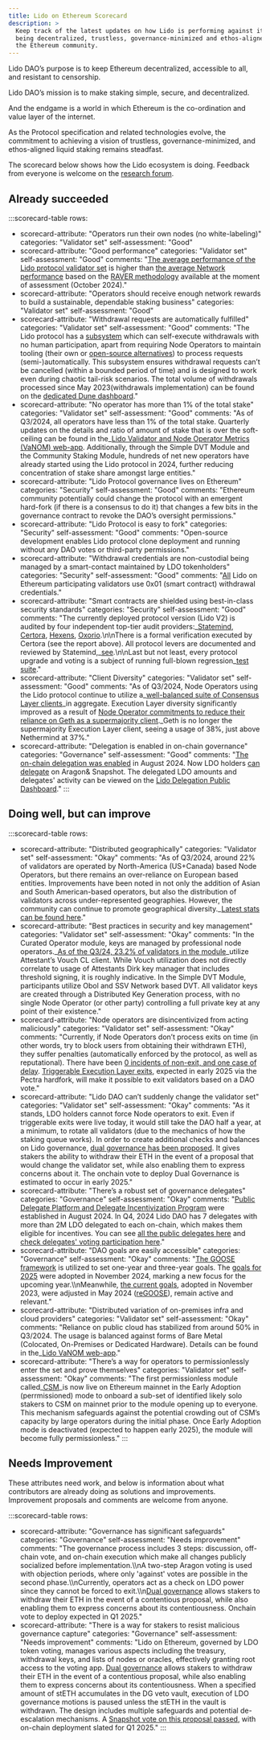 ```yaml
---
title: Lido on Ethereum Scorecard
description: >
  Keep track of the latest updates on how Lido is performing against its goal of
  being decentralized, trustless, governance-minimized and ethos-aligned with
  the Ethereum community.
---
```

Lido DAO’s purpose is to keep Ethereum decentralized, accessible to all, and resistant to censorship.

Lido DAO’s mission is to make staking simple, secure, and decentralized.

And the endgame is a world in which Ethereum is the co-ordination and value layer of the internet.

As the Protocol specification and related technologies evolve, the commitment to achieving a vision of trustless, governance-minimized, and ethos-aligned liquid staking remains steadfast.

The scorecard below shows how the Lido ecosystem is doing. Feedback from everyone is welcome on the [research forum](https://{{research}}/).

## Already succeeded

:::scorecard-table
rows:
  - scorecard-attribute: "Operators run their own nodes (no white-labeling)"
    categories: "Validator set"
    self-assessment: "Good"
  - scorecard-attribute: "Good performance"
    categories: "Validator set"
    self-assessment: "Good"
    comments: "[The average performance of the Lido protocol validator set](https://explorer.rated.network/o/Lido?timeWindow=30d) is higher than [the average Network performance](https://explorer.rated.network/?timeWindow=30d) based on the [RAVER methodology](https://docs.rated.network/methodologies/ethereum-beacon-chain/rated-effectiveness-rating) available at the moment of assessment (October 2024)."
  - scorecard-attribute: "Operators should receive enough network rewards to build a sustainable, dependable staking business"
    categories: "Validator set"
    self-assessment: "Good"
  - scorecard-attribute: "Withdrawal requests are automatically fulfilled"
    categories: "Validator set"
    self-assessment: "Good"
    comments: "The Lido protocol has a [subsystem](https://{{ethereum_docs}}/contracts/withdrawal-queue-erc721#what-is-withdrawalqueueerc721) which can self-execute withdrawals with no human participation, apart from requiring Node Operators to maintain tooling (their own or [open-source alternatives](https://github.com/lidofinance/validator-ejector/)) to process requests (semi-)automatically. This subsystem ensures withdrawal requests can’t be cancelled (within a bounded period of time) and is designed to work even during chaotic tail-risk scenarios. The total volume of withdrawals processed since May 2023(withdrawals implementation) can be found on the [dedicated Dune dashboard](https://dune.com/embeds/2475364/4072036)."
  - scorecard-attribute: "No operator has more than 1% of the total stake"
    categories: "Validator set"
    self-assessment: "Good"
    comments: "As of Q3/2024, all operators have less than 1% of the total stake. Quarterly updates on the details and ratio of amount of stake that is over the soft-ceiling can be found in the\_[Lido Validator and Node Operator Metrics (VaNOM) web-app](https://app.hex.tech/8dedcd99-17f4-49d8-944e-4857a355b90a/app/3f7d6967-3ef6-4e69-8f7b-d02d903f045b/latest). Additionally, through the Simple DVT Module and the Community Staking Module, hundreds of net new operators have already started using the Lido protocol in 2024, further reducing concentration of stake share amongst large entities."
  - scorecard-attribute: "Lido Protocol governance lives on Ethereum"
    categories: "Security"
    self-assessment: "Good"
    comments: "Ethereum community  potentially could change  the protocol with an emergent hard-fork (if there is a consensus to do it) that changes a few bits in the governance contract to revoke the DAO’s oversight permissions."
  - scorecard-attribute: "Lido Protocol is easy to fork"
    categories: "Security"
    self-assessment: "Good"
    comments: "Open-source development enables Lido protocol clone deployment and running without any DAO votes or third-party permissions."
  - scorecard-attribute: "Withdrawal credentials are non-custodial being managed by a smart-contact maintained by LDO tokenholders"
    categories: "Security"
    self-assessment: "Good"
    comments: "[All](https://twitter.com/LidoFinance/status/1646977448410480643) Lido on Ethereum participating validators use 0x01 (smart contract) withdrawal credentials."
  - scorecard-attribute: "Smart contracts are shielded using best-in-class security standards"
    categories: "Security"
    self-assessment: "Good"
    comments: "The currently deployed protocol version (Lido V2) is audited by four independent top-tier audit providers:\_[Statemind](https://github.com/lidofinance/audits/#04-2023-statemind-lido-v2-audit), [Certora](https://github.com/lidofinance/audits/#04-2023-certora-lido-v2-audit), [Hexens](https://github.com/lidofinance/audits/#04-2023-hexens-lido-v2-smart-contract-audit), [Oxorio](https://github.com/lidofinance/audits/?tab=readme-ov-file#05-2023-oxorio-lido-v2-on-chain-audit).\n\nThere is a formal verification executed by Certora (see the report above). All protocol levers are documented and reviewed by Statemind,\_[see](https://github.com/lidofinance/audits/?tab=readme-ov-file#10-2023-statemind-lido-roles-analysis).\n\nLast but not least, every protocol upgrade and voting is a subject of running full-blown regression\_[test suite](https://github.com/lidofinance/scripts/tree/master/tests)."
  - scorecard-attribute: "Client Diversity"
    categories: "Validator set"
    self-assessment: "Good"
    comments: "As of Q3/2024, Node Operators using the Lido protocol continue to utilize a\_[well-balanced suite of Consensus Layer clients](https://app.hex.tech/8dedcd99-17f4-49d8-944e-4857a355b90a/app/3f7d6967-3ef6-4e69-8f7b-d02d903f045b/latest?tab=client-diversity)\_in aggregate. Execution Layer diversity significantly improved as a result of [Node Operator commitments to reduce their reliance on Geth as a supermajority client](https://{{research}}/t/ethereum-node-operator-el-diversity-improvement-commitments/6459).\_Geth is no longer the supermajority Execution Layer client, seeing a usage of 38%, just above Nethermind at 37%."
  - scorecard-attribute: "Delegation is enabled in on-chain governance"
    categories: "Governance"
    self-assessment: "Good"
    comments: "[The on-chain delegation was enabled](https://{{vote}}/vote/178) in August 2024. Now LDO holders [can delegate](https://{{vote}}/delegation) on Aragon& Snapshot. The delegated LDO amounts and delegates' activity can be viewed on the [Lido Delegation Public Dashboard](https://dune.com/lido/lido-delegations)."
:::

## Doing well, but can improve

:::scorecard-table
rows:
  - scorecard-attribute: "Distributed geographically"
    categories: "Validator set"
    self-assessment: "Okay"
    comments: "As of Q3/2024, around 22% of validators are operated by North-America (US+Canada) based Node Operators, but there remains an over-reliance on European based entities. Improvements have been noted in not only the addition of Asian and South American-based operators, but also the distribution of validators across under-represented geographies. However, the community can continue to promote geographical diversity.\_[Latest stats can be found here](https://app.hex.tech/8dedcd99-17f4-49d8-944e-4857a355b90a/app/3f7d6967-3ef6-4e69-8f7b-d02d903f045b/latest?selectedStaticCellId=be392244-4d90-4212-9492-d07ded405735)."
  - scorecard-attribute: "Best practices in security and key management"
    categories: "Validator set"
    self-assessment: "Okay"
    comments: "In the Curated Operator module, keys are managed by professional node operators.\_[As of the Q3/24, 23.2% of validators in the module](https://app.hex.tech/8dedcd99-17f4-49d8-944e-4857a355b90a/app/3f7d6967-3ef6-4e69-8f7b-d02d903f045b/latest)\_utilize Attestant’s Vouch CL client. While Vouch utilization does not directly correlate to usage of Attestants Dirk key manager that includes threshold signing, it is roughly indicative. In the Simple DVT Module, participants utilize Obol and SSV Network based DVT. All validator keys are created through a Distributed Key Generation process, with no single Node Operator (or other party) controlling a full private key at any point of their existence."
  - scorecard-attribute: "Node operators are disincentivized from acting maliciously"
    categories: "Validator set"
    self-assessment: "Okay"
    comments: "Currently, if Node Operators don’t process exits on time (in other words, try to block users from obtaining their withdrawn ETH), they suffer penalties (automatically enforced by the protocol, as well as reputational). There have been [0 incidents of non-exit, and one case of delay](https://dune.com/lido/lido-node-operator-withdrawals). [Triggerable Execution Layer exits](https://ethereum-magicians.org/t/eip-7002-execution-layer-triggerable-exits/14195), expected in early 2025 via the Pectra hardfork, will make it possible to exit validators based on a DAO vote."
  - scorecard-attribute: "Lido DAO can’t suddenly change the validator set"
    categories: "Validator set"
    self-assessment: "Okay"
    comments: "As it stands, LDO holders cannot force Node operators to exit. Even if triggerable exits were live today, it would still take the DAO half a year, at a minimum, to rotate all validators (due to the mechanics of how the staking queue works). In order to create additional checks and balances on Lido governance, [dual governance has been proposed](https://{{research}}/t/ldo-steth-dual-governance-continuation/5727). It gives stakers the ability to withdraw their ETH in the event of a proposal that would change the validator set, while also enabling them to express concerns about it. The onchain vote to deploy Dual Governance is estimated to occur in early 2025."
  - scorecard-attribute: "There’s a robust set of governance delegates"
    categories: "Governance"
    self-assessment: "Okay"
    comments: "[Public Delegate Platform and Delegate Incentivization Program](https://snapshot.box/#/s:lido-snapshot.eth/proposal/0xa502cf80451192672313911ce558e74799626da3b3b66130e21c6cd19707e584) were established in August 2024. In Q4, 2024 Lido DAO has 7 delegates with more than 2M LDO delegated to each on-chain, which makes them eligible for incentives. You can see [all the public delegates here](https://{{vote}}/delegation) and [check delegates' voting participation here](https://dune.com/lido/lido-delegations)."
  - scorecard-attribute: "DAO goals are easily accessible"
    categories: "Governance"
    self-assessment: "Okay"
    comments: "[The GOOSE framework](https://snapshot.box/#/s:lido-snapshot.eth/proposal/0x58bbc5d540e46081043ef29d4d1ee56b7df4dc1b0369aa78e0c15a2403549353) is utilized to set one-year and three-year goals. The [goals for 2025](https://snapshot.org/#/lido-snapshot.eth/proposal/0xeedef9fea3d782f192410768cabaf6974da40ef36e1d22c7f8fff5fd4cfc7a59) were adopted in November 2024, marking a new focus for the upcoming year.\\\nMeanwhile, [](https://snapshot.org/#/lido-snapshot.eth/proposal/0x0fa423280ce2bcc2596901d81322716ad440c7581658030a7d21784c2661d81c)[the current goals](https://snapshot.org/#/lido-snapshot.eth/proposal/0x0fa423280ce2bcc2596901d81322716ad440c7581658030a7d21784c2661d81c), adopted in November 2023, were adjusted in May 2024 ([reGOOSE](https://snapshot.org/#/lido-snapshot.eth/proposal/0x300523518b08f20c585751c0a720ef3ec53698d4e5062154d285b15cb062f96c)), remain active and relevant."
  - scorecard-attribute: "Distributed variation of on-premises infra and cloud providers"
    categories: "Validator set"
    self-assessment: "Okay"
    comments: "Reliance on public cloud has stabilized from around 50% in Q3/2024. The usage is balanced against forms of Bare Metal (Colocated, On-Premises or Dedicated Hardware). Details can be found in the\_[Lido VaNOM web-app](https://app.hex.tech/8dedcd99-17f4-49d8-944e-4857a355b90a/app/3f7d6967-3ef6-4e69-8f7b-d02d903f045b/latest?selectedStaticCellId=fd91537b-e4b5-42b6-813d-6ec0ff957cd3)."
  - scorecard-attribute: "There’s a way for operators to permissionlessly enter the set and prove themselves"
    categories: "Validator set"
    self-assessment: "Okay"
    comments: "The first permissionless module called\_[CSM](https://{{operatorportal}}/modules/community-staking-module)\_is now live on Ethereum mainnet in the Early Adoption (perrmissioned) mode to onboard a sub-set of identified likely solo stakers to CSM on mainnet prior to the module opening up to everyone. This mechanism safeguards against the potential crowding out of CSM’s capacity by large operators during the initial phase. Once Early Adoption mode is deactivated (expected to happen early 2025), the module will become fully permissionless."
:::

## Needs Improvement

These attributes need work, and below is information about what contributors are already doing as solutions and improvements.\
Improvement proposals and comments are welcome from anyone.

:::scorecard-table
rows:
  - scorecard-attribute: "Governance has significant safeguards"
    categories: "Governance"
    self-assessment: "Needs improvement"
    comments: "The governance process includes 3 steps: discussion, off-chain vote, and on-chain execution which make all changes publicly socialized before implementation.\\\nA two-step Aragon voting is used with objection periods, where only 'against' votes are possible in the second phase.\\\nCurrently, operators act as a check on LDO power since they cannot be forced to exit.\\\n[Dual governance](https://hackmd.io/@skozin/SJdSE51Ep) allows stakers to withdraw their ETH in the event of a contentious proposal, while also enabling them to express concerns about its contentiousness. Onchain vote to deploy expected in Q1 2025."
  - scorecard-attribute: "There is a way for stakers to resist malicious governance capture"
    categories: "Governance"
    self-assessment: "Needs improvement"
    comments: "Lido on Ethereum, governed by LDO token voting, manages various aspects including the treasury, withdrawal keys, and lists of nodes or oracles, effectively granting root access to the voting app. [Dual governance](https://hackmd.io/@skozin/SkjuZAuip) allows stakers to withdraw their ETH in the event of a contentious proposal, while also enabling them to express concerns about its contentiousness. When a specified amount of stETH accumulates in the DG veto vault, execution of LDO governance motions is paused unless the stETH in the vault is withdrawn. The design includes multiple safeguards and potential de-escalation mechanisms. A [Snapshot vote on this proposal passed](https://snapshot.box/#/s:lido-snapshot.eth/proposal/0x3bdf528b31956e029e867ebf79b02ee07e9a973987b34c5cffc14392e8b4480c), with on-chain deployment slated for Q1 2025."
:::